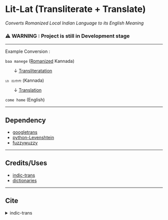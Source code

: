 # Lit-Lat (Transliterate + Translate)

_Converts Romanized Local Indian Language to its English Meaning_

### ⚠️ WARNING : Project is still in Development stage 

---

Example Conversion :

```baa manege``` ([Romanized](https://en.wikipedia.org/wiki/Romanization) Kannada)

&nbsp;&nbsp;&nbsp;&nbsp;&nbsp;&nbsp; &darr; [Transliteratation](https://en.wikipedia.org/wiki/Transliteration)

```ಬಾ ಮನೇಗೇ``` (Kannada)

&nbsp;&nbsp;&nbsp;&nbsp;&nbsp;&nbsp; &darr; [Translation](https://en.wikipedia.org/wiki/Translation)

```come home``` (English) 

---

## Dependency

* [googletrans](https://github.com/ssut/py-googletrans)
* [python-Levenshtein](https://github.com/maxbachmann/python-Levenshtein)
* [fuzzywuzzy](https://github.com/seatgeek/fuzzywuzzy)

---

## Credits/Uses
* [indic-trans](https://github.com/libindic/indic-trans)
* [dictionaries](https://github.com/jishnu7/dictionaries)

---

## Cite

<details>
    <summary>indic-trans</summary>
    ```
        @inproceedings{Bhat:2014:ISS:2824864.2824872,
        author = {Bhat, Irshad Ahmad and Mujadia, Vandan and Tammewar, Aniruddha and Bhat, Riyaz Ahmad and Shrivastava, Manish}, title = {IIIT-H System Submission for FIRE2014 Shared Task on Transliterated Search}, booktitle = {Proceedings of the Forum for Information Retrieval Evaluation}, series = {FIRE '14}, year = {2015}, isbn = {978-1-4503-3755-7}, location = {Bangalore, India}, pages = {48--53}, numpages = {6}, url = {http://doi.acm.org/10.1145/2824864.2824872}, doi = {10.1145/2824864.2824872}, acmid = {2824872}, publisher = {ACM}, address = {New York, NY, USA}, keywords = {Information Retrieval, Language Identification, Language Modeling, Perplexity, Transliteration},
        }
    ```
</details>